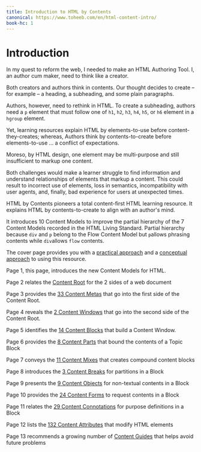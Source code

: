 ```yaml
---
title: Introduction to HTML by Contents
canonical: https://www.toheeb.com/en/html-content-intro/
book-hc: 1
---
```


# Introduction

In my quest to reform the web, I needed to make an HTML Authoring Tool. I, an author cum maker, need to think like a creator.

Both creators and authors think in contents. Our thought decides to create – for example – a heading, a subheading, and some plain paragraphs.

Authors, however, need to rethink in HTML. To create a subheading, authors need a `p` element that must follow one of `h1`, `h2`, `h3`, `h4`, `h5`, or `h6` element in a `hgroup` element.

Yet, learning resources explain HTML by elements-to-use before content-they-creates; whereas, Authors think by contents-to-create before elements-to-use ... a conflict of expectations.

Moreso, by HTML design, one element may be multi-purpose and still insufficient to markup one content. 

Both challenges would make a learner struggle to find information and understand relationships of elements that markup a content. This could result to incorrect use of elements, loss in semantics, incompatibility with user agents, and, finally, bad experience for users at unexpected times.

HTML by Contents pioneers a total content-first HTML learning resource. It explains HTML by contents-to-create to align with an author's mind.

It introduces 10 Content Models to improve the partial hierarchy of the 7 Content Models recorded in the HTML Living Standard. Partial hierarchy because `div` and `p` belong to the Flow Content Model but `p`allows phrasing contents while `div`allows `flow` contents.

The cover page provides you with a [practical approach](/en/html-by-contents#steps) and a [conceptual approach](/en/html-by-contents#toc) to using this resource.

Page 1, this page, introduces the new Content Models for HTML. 

Page 2 relates the [Content Root](/en/html-content-root) for the 2 sides of a web document

Page 3 provides the [33 Content Metas](/en/html-content-metas) that go into the first side of the Content Root.

Page 4 reveals the [2 Content Windows](/en/html-content-windows) that go into the second side of the Content Root.

Page 5 identifies the [14 Content Blocks](/en/html-content-blocks) that build a Content Window. 

Page 6 provides the [8 Content Parts](/en/html-content-parts) that bound the contents of a Topic Block

Page 7 conveys the [11 Content Mixes](/en/html-content-mixes) that creates compound content blocks

Page 8 introduces the [3 Content Breaks](/en/html-content-breaks) for partitions in a Block

Page 9 presents the [9 Content Objects](/en/html-content-objects) for non-textual contents in a Block

Page 10 provides the [24 Content Forms](/en/html-content-forms) to request contents in a Block

Page 11 relates the [29 Content Connotations](/en/html-content-connotations) for purpose definitions in a Block

Page 12 lists the [132 Content Attributes](/en/html-content-attributes) that modify HTML elements

Page 13 recommends a growing number of [Content Guides](/en/html-content-guides) that helps avoid future problems







